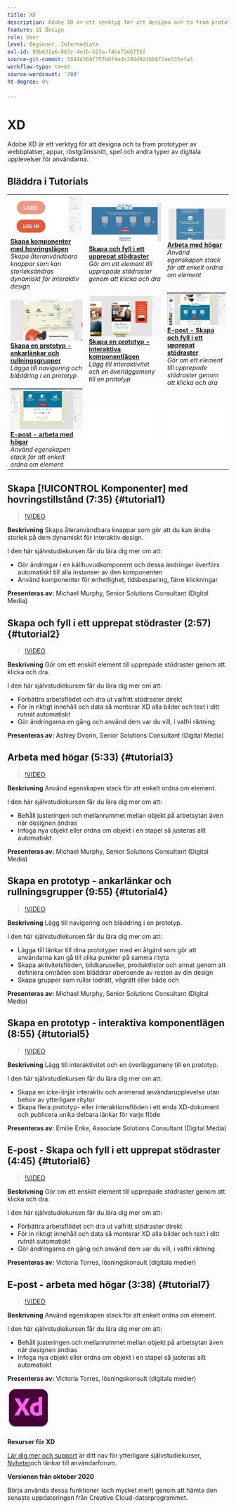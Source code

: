 ```yaml
---
title: XD
description: Adobe XD är ett verktyg för att designa och ta fram prototyper av webbplatser, appar, röstgränssnitt, spel och andra typer av digitala upplevelser
feature: UI Design
role: User
level: Beginner, Intermediate
exl-id: 89b621a6-083c-4e1b-b23a-f4ba73e6755f
source-git-commit: 58444368f757ddf9edc292d921bb6f2ae335efa3
workflow-type: tm+mt
source-wordcount: '709'
ht-degree: 0%

---
```


# XD

Adobe XD är ett verktyg för att designa och ta fram prototyper av webbplatser, appar, röstgränssnitt, spel och andra typer av digitala upplevelser för användarna.

## Bläddra i Tutorials

<table style="table-layout:fixed">
<tr>
 <td>
   <a href="xd.md#tutorial1">
      <img alt="Skapa komponenter med hovringslägen" src="../assets/Xd_hoverstates_components_thumbnail.jpg" />
   </a>
    <div>
   <a href="xd.md#tutorial1"><strong>Skapa komponenter med hovringslägen</strong></a>
    </div>
    <em>Skapa återanvändbara knappar som kan storleksändras dynamiskt för interaktiv design</em>
    <br>
  </td>
  <td>
    <a href="xd.md#tutorial2">
        <img alt="Skapa och fyll i ett upprepat stödraster" src="../assets/XD_repeatgrid_thumbnail.jpg" />
    </a>
    <div>
    <a href="xd.md#tutorial2"><strong>Skapa och fyll i ett upprepat stödraster</strong></a>
    </div>
    <em>Gör om ett element till upprepade stödraster genom att klicka och dra</em>
    <br>
  </td>
  <td>
   <a href="xd.md#tutorial3">
      <img alt="Arbeta med högar" src="../assets/xd_Stacks_thumbnail.jpg" />
   </a>
    <div>
    <a href="xd.md#tutorial3"><strong>Arbeta med högar</strong></a>
    </div>
    <em>Använd egenskapen stack för att enkelt ordna om element</em>
    <br>
  </td>
</tr>
<tr>
 <td>
    <a href="xd.md#tutorial4">
        <img alt="Skapa en prototyp - ankarlänkar och rullningsgrupper" src="../assets/XD_Scrolls_Thumbnail_Murphy.jpg" />
    </a>
    <div>
    <a href="xd.md#tutorial4"><strong>Skapa en prototyp - ankarlänkar och rullningsgrupper</strong></a>
    </div>
    <em>Lägga till navigering och bläddring i en prototyp</em>
    <br>
  </td>
  <td>
    <a href="xd.md#tutorial5">
        <img alt="Skapa en prototyp - interaktiva komponentlägen" src="../assets/XD_interactiveprototypes_enke.jpg" />
    </a>
    <div>
    <a href="xd.md#tutorial5"><strong>Skapa en prototyp - interaktiva komponentlägen</strong></a>
    </div>
    <em>Lägg till interaktivitet och en överläggsmeny till en prototyp</em>
    <br>
  </td>
  <td>
   <a href="xd.md#tutorial6">
      <img alt="E-post - Skapa och fyll i ett upprepat stödraster" src="../assets/xd_repeat_torres.jpg" />
   </a>
    <div>
   <a href="xd.md#tutorial7"><strong>E-post - Skapa och fyll i ett upprepat stödraster</strong></a>
    </div>
    <em>Gör om ett element till upprepade stödraster genom att klicka och dra</em>
    <br>
  </td>
</tr>
<tr>
 <td>
    <a href="xd.md#tutorial7">
        <img alt="E-post - arbeta med högar" src="../assets/xd_stacks_torres.jpg" />
    </a>
    <div>
    <a href="xd.md#tutorial7"><strong>E-post - arbeta med högar</strong></a>
    </div>
    <em>Använd egenskapen stack för att enkelt ordna om element</em>
    <br>
  </td>
  <td>
    <img alt="Avgränsare" src="../assets/Whitespacer.png" />
    <div>
    <br>
  </td>
  <td>
    <img alt="Avgränsare" src="../assets/Whitespacer.png" />
    <div>
    <br>
  </td>
</tr>
</table>

## Skapa [!UICONTROL Komponenter] med hovringstillstånd (7:35) {#tutorial1}

>[!VIDEO](https://video.tv.adobe.com/v/326874?hidetitle=true)

**Beskrivning**
Skapa återanvändbara knappar som gör att du kan ändra storlek på dem dynamiskt för interaktiv design.

I den här självstudiekursen får du lära dig mer om att:
* Gör ändringar i en källhuvudkomponent och dessa ändringar överförs automatiskt till alla instanser av den komponenten
* Använd komponenter för enhetlighet, tidsbesparing, färre klickningar

**Presenteras av:**
Michael Murphy, Senior Solutions Consultant (Digital Media)

## Skapa och fyll i ett upprepat stödraster (2:57) {#tutorial2}

>[!VIDEO](https://video.tv.adobe.com/v/326955?hidetitle=true)

**Beskrivning**
Gör om ett enskilt element till upprepade stödraster genom att klicka och dra.

I den här självstudiekursen får du lära dig mer om att:
* Förbättra arbetsflödet och dra ut valfritt stödraster direkt
* För in riktigt innehåll och data så monterar XD alla bilder och text i ditt rutnät automatiskt
* Gör ändringarna en gång och använd dem var du vill, i valfri riktning

**Presenteras av:**
Ashley Dvorin, Senior Solutions Consultant (Digital Media)

## Arbeta med högar (5:33) {#tutorial3}

>[!VIDEO](https://video.tv.adobe.com/v/326956?hidetitle=true)

**Beskrivning**
Använd egenskapen stack för att enkelt ordna om element.

I den här självstudiekursen får du lära dig mer om att:
* Behåll justeringen och mellanrummet mellan objekt på arbetsytan även när designen ändras
* Infoga nya objekt eller ordna om objekt i en stapel så justeras allt automatiskt

**Presenteras av:**
Michael Murphy, Senior Solutions Consultant (Digital Media)

## Skapa en prototyp - ankarlänkar och rullningsgrupper (9:55) {#tutorial4}

>[!VIDEO](https://video.tv.adobe.com/v/326957?hidetitle=true)

**Beskrivning**
Lägg till navigering och bläddring i en prototyp.

I den här självstudiekursen får du lära dig mer om att:
* Lägga till länkar till dina prototyper med en åtgärd som gör att användarna kan gå till olika punkter på samma rityta
* Skapa aktivitetsflöden, bildkaruseller, produktlistor och annat genom att definiera områden som bläddrar oberoende av resten av din design
* Skapa grupper som rullar lodrätt, vågrätt eller både och

**Presenteras av:**
Michael Murphy, Senior Solutions Consultant (Digital Media)

## Skapa en prototyp - interaktiva komponentlägen (8:55) {#tutorial5}

>[!VIDEO](https://video.tv.adobe.com/v/326958?hidetitle=true)

**Beskrivning**
Lägg till interaktivitet och en överläggsmeny till en prototyp.

I den här självstudiekursen får du lära dig mer om att:
* Skapa en icke-linjär interaktiv och animerad användarupplevelse utan behov av ytterligare ritytor
* Skapa flera prototyp- eller interaktionsflöden i ett enda XD-dokument och publicera unika delbara länkar för varje flöde

**Presenteras av:**
Emilie Enke, Associate Solutions Consultant (Digital Media)

## E-post - Skapa och fyll i ett upprepat stödraster (4:45) {#tutorial6}

>[!VIDEO](https://video.tv.adobe.com/v/326775?hidetitle=true)

**Beskrivning**
Gör om ett enskilt element till upprepade stödraster genom att klicka och dra.

I den här självstudiekursen får du lära dig mer om att:
* Förbättra arbetsflödet och dra ut valfritt stödraster direkt
* För in riktigt innehåll och data så monterar XD alla bilder och text i ditt rutnät automatiskt
* Gör ändringarna en gång och använd dem var du vill, i valfri riktning

**Presenteras av:**
Victoria Torres, lösningskonsult (digitala medier)

## E-post - arbeta med högar (3:38) {#tutorial7}

>[!VIDEO](https://video.tv.adobe.com/v/326759?hidetitle=true)

**Beskrivning**
Använd egenskapen stack för att enkelt ordna om element.

I den här självstudiekursen får du lära dig mer om att:
* Behåll justeringen och mellanrummet mellan objekt på arbetsytan även när designen ändras
* Infoga nya objekt eller ordna om objekt i en stapel så justeras allt automatiskt

**Presenteras av:**
Victoria Torres, lösningskonsult (digitala medier)

![XD-logotyp](../assets/xd_appicon_96.png)

**Resurser för XD**

[Lär dig mer och support](https://helpx.adobe.com/support/xd.html) är ditt nav för ytterligare självstudiekurser, [Nyheter](https://helpx.adobe.com/xd/user-guide.html/xd/help/whats-new.ug.html)och länkar till användarforum.

**Versionen från oktober 2020**

Börja använda dessa funktioner (och mycket mer!) genom att hämta den senaste uppdateringen från Creative Cloud-datorprogrammet.
